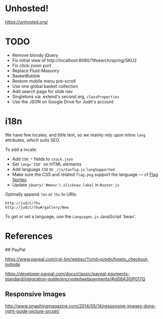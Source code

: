 # Unhosted!

https://unhosted.org/

# TODO
* Remove bloody jQuery
* Fix initial view of http://localhost:8080/?#search/spring/SKU2
* Fix click-zoom port
* Replace Fluid-Masonry
* BasketBubble
* Restore mobile menu pre-scroll
* Use one global basket collection
* Add search page for slide nav
* Singletons via .extend's second arg, `classProperties`
* Use the JSON on Google Drive for Judit's account

# i18n

We have few locales, and little text, so we mainly rely upon
inline `lang` attributes, which suits SEO.

To add a locale:

* Add `ISO_*` fields to `stock.json`
* Set `lang='ISO'` on HTML elements
* Add language `ISO` to `_/js/Config.js` `langSupported`
* Make sure the CSS and related `flag.png` support the language — cf [Flag Sprites](http://www.flag-sprites.com/)
* Update `jQuery('#menu').slicknav.label` in `Router.js`

Optinally append `?en` or `?hu` to URIs:

    http://judit/?hu
    http://judit/?hu#/gallery/New

To get or set a language, use the `Languages.js` JavaScript 'bean'.

# References

## PayPal

https://www.paypal.com/cgi-bin/webscr?cmd=p/pdn/howto_checkout-outside

https://developer.paypal.com/docs/classic/paypal-payments-standard/integration-guide/encryptedwebpayments/#id08A3I0P017Q

## Responsive Images

http://www.smashingmagazine.com/2014/05/14/responsive-images-done-right-guide-picture-srcset/
